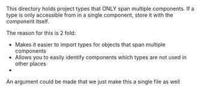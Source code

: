 This directory holds project types that ONLY span multiple components.  If a type is only accessible from in a single component, store it with the component itself.

The reason for this is 2 fold:
- Makes it easier to import types for objects that span multiple components
- Allows you to easily identify components which types are not used in other places
-

An argument could be made that we just make this a single file as well
